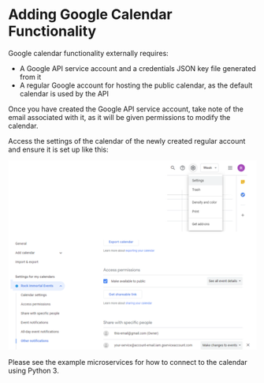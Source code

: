 # Adding Google Calendar Functionality
Google calendar functionality externally requires:
- A Google API service account and a credentials JSON key file generated from it
- A regular Google account for hosting the public calendar, as the default calendar is used by the API

Once you have created the Google API service account, take note of the email associated with it, as it will be given permissions to modify the calendar.

Access the settings of the calendar of the newly created regular account and ensure it is set up like this:

![ss_cal_settings](img/ss_cal_settings.png)

Please see the example microservices for how to connect to the calendar using Python 3.